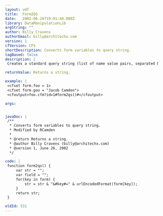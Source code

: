 ```yaml
---
layout: udf
title:  Form2QS
date:   2002-06-26T19:01:48.000Z
library: DataManipulationLib
argString: ""
author: Billy Cravens
authorEmail: billy@architechx.com
version: 1
cfVersion: CF5
shortDescription: Converts form variables to query string.
tagBased: false
description: |
 Creates a standard query string (list of name value pairs, separated by =, delimited by &amp;) from all of the form variables.

returnValue: Returns a string.

example: |
 <cfset form.foo = 1>
 <cfset form.goo = "Jacob Camden">
 <cfoutput>foo.cfm?id=1#form2qs()#</cfoutput>

args:


javaDoc: |
 /**
  * Converts form variables to query string.
  * Modified by RCamden
  * 
  * @return Returns a string. 
  * @author Billy Cravens (billy@architechx.com) 
  * @version 1, June 26, 2002 
  */

code: |
 function form2qs() {
     var str = "";
     var field = "";
     for(key in form) {
         str = str & "&#key#=" & urlEncodedFormat(form[key]);
     }
     return str;    
 }

oldId: 531
---
```


